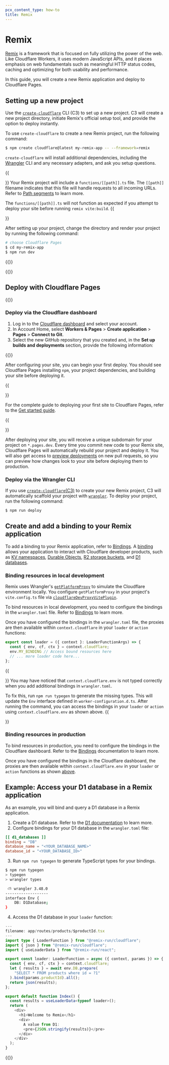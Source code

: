 ```yaml
---
pcx_content_type: how-to
title: Remix
---
```


# Remix

[Remix](https://remix.run/) is a framework that is focused on fully utilizing the power of the web. Like Cloudflare Workers, it uses modern JavaScript APIs, and it places emphasis on web fundamentals such as meaningful HTTP status codes, caching and optimizing for both usability and performance.

In this guide, you will create a new Remix application and deploy to Cloudflare Pages.

## Setting up a new project

Use the [`create-cloudflare`](https://www.npmjs.com/package/create-cloudflare) CLI (C3) to set up a new project. C3 will create a new project directory, initiate Remix's official setup tool, and provide the option to deploy instantly.

To use `create-cloudflare` to create a new Remix project, run the following command:

```sh
$ npm create cloudflare@latest my-remix-app -- --framework=remix
```

`create-cloudflare` will install additional dependencies, including the [Wrangler](/workers/wrangler/install-and-update/#check-your-wrangler-version) CLI and any necessary adapters, and ask you setup questions.

{{<Aside type="warning" header="Before you deploy">}}
Your Remix project will include a `functions/[[path]].ts` file. The `[[path]]` filename indicates that this file will handle requests to all incoming URLs. Refer to [Path segments](/pages/functions/routing/#dynamic-routes) to learn more.

The `functions/[[path]].ts` will not function as expected if you attempt to deploy your site before running `remix vite:build`.
{{</Aside>}}

After setting up your project, change the directory and render your project by running the following command:

```sh
# choose Cloudflare Pages
$ cd my-remix-app
$ npm run dev
```

{{<render file="_tutorials-before-you-start.md">}}

{{<render file="/_framework-guides/_create-github-repository_no_init.md">}}

## Deploy with Cloudflare Pages

{{<render file="_deploy-via-c3.md" withParameters="Remix">}}

### Deploy via the Cloudflare dashboard

1. Log in to the [Cloudflare dashboard](https://dash.cloudflare.com/) and select your account.
2. In Account Home, select **Workers & Pages** > **Create application** > **Pages** > **Connect to Git**.
3. Select the new GitHub repository that you created and, in the **Set up builds and deployments** section, provide the following information:

{{<pages-build-preset framework="remix">}}

After configuring your site, you can begin your first deploy. You should see Cloudflare Pages installing `npm`, your project dependencies, and building your site before deploying it.

{{<Aside type="note">}}

For the complete guide to deploying your first site to Cloudflare Pages, refer to the [Get started guide](/pages/get-started/).

{{</Aside>}}

After deploying your site, you will receive a unique subdomain for your project on `*.pages.dev`.
Every time you commit new code to your Remix site, Cloudflare Pages will automatically rebuild your project and deploy it. You will also get access to [preview deployments](/pages/configuration/preview-deployments/) on new pull requests, so you can preview how changes look to your site before deploying them to production.

### Deploy via the Wrangler CLI

If you use [`create-cloudflare`(C3)](https://www.npmjs.com/package/create-cloudflare) to create your new Remix project, C3 will automatically scaffold your project with [`wrangler`](/workers/wrangler/). To deploy your project, run the following command:

```sh
$ npm run deploy
```

## Create and add a binding to your Remix application

To add a binding to your Remix application, refer to [Bindings](/pages/functions/bindings/).
A [binding](/pages/functions/bindings/) allows your application to interact with Cloudflare developer products, such as [KV namespaces](/kv/concepts/how-kv-works/ ), [Durable Objects](/durable-objects/), [R2 storage buckets](/r2/), and [D1 databases](/d1/).

### Binding resources in local development

Remix uses Wrangler's [`getPlatformProxy`](/workers/wrangler/api/#getplatformproxy) to simulate the Cloudflare environment locally. You configure `getPlatformProxy` in your project's `vite.config.ts` file via [`cloudflareDevProxyVitePlugin`](https://remix.run/docs/en/main/future/vite#cloudflare-proxy).

To bind resources in local development, you need to configure the bindings in the `wrangler.toml` file. Refer to [Bindings](/workers/wrangler/configuration/#bindings) to learn more.

Once you have configured the bindings in the `wrangler.toml` file, the proxies are then available within `context.cloudflare` in your `loader` or `action` functions:

```typescript
export const loader = ({ context }: LoaderFunctionArgs) => {
  const { env, cf, ctx } = context.cloudflare;
  env.MY_BINDING // Access bound resources here
  // ... more loader code here...
};
```

{{<Aside header="Correcting the env type">}}
You may have noticed that `context.cloudflare.env` is not typed correctly when you add additional bindings in `wrangler.toml`.

To fix this, run `npm run typegen` to generate the missing types. This will update the `Env` interface defined in `worker-configuration.d.ts`.
After running the command, you can access the bindings in your `loader` or `action` using `context.cloudflare.env` as shown above.
{{</Aside>}}


### Binding resources in production

To bind resources in production, you need to configure the bindings in the Cloudflare dashboard. Refer to the [Bindings](/pages/functions/bindings/) documentation to learn more.

Once you have configured the bindings in the Cloudflare dashboard, the proxies are then available within `context.cloudflare.env` in your `loader` or `action` functions as shown [above](#binding-resources-in-local-development).

## Example: Access your D1 database in a Remix application

As an example, you will bind and query a D1 database in a Remix application.

1. Create a D1 database. Refer to the [D1 documentation](/d1/) to learn more.
2. Configure bindings for your D1 database in the `wrangler.toml` file:

```toml
[[ d1_databases ]]
binding = "DB"
database_name = "<YOUR_DATABASE_NAME>"
database_id = "<YOUR_DATABASE_ID>"
```
3. Run `npm run typegen` to generate TypeScript types for your bindings.

```sh
$ npm run typegen
> typegen
> wrangler types

 ⛅️ wrangler 3.48.0
-------------------
interface Env {
	DB: D1Database;
}
```

4. Access the D1 database in your `loader` function:

```typescript
---
filename: app/routes/products/$productId.tsx
---
import type { LoaderFunction } from "@remix-run/cloudflare";
import { json } from "@remix-run/cloudflare";
import { useLoaderData } from "@remix-run/react";

export const loader: LoaderFunction = async ({ context, params }) => {
  const { env, cf, ctx } = context.cloudflare;
  let { results } = await env.DB.prepare(
    "SELECT * FROM products where id = ?1"
  ).bind(params.productId).all();
  return json(results);
};

export default function Index() {
  const results = useLoaderData<typeof loader>();
  return (
    <div>
      <h1>Welcome to Remix</h1>
      <div>
        A value from D1:
        <pre>{JSON.stringify(results)}</pre>
      </div>
    </div>
  );
}
```

{{<render file="/_framework-guides/_learn-more.md" withParameters="Remix">}}
